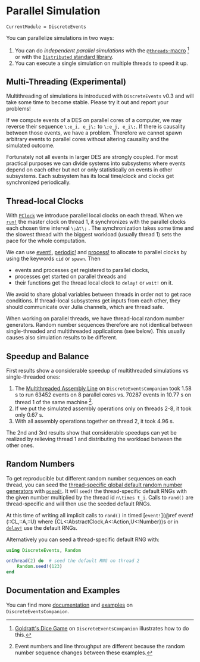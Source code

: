 # Parallel Simulation

```@meta
CurrentModule = DiscreteEvents
```

You can parallelize simulations in two ways:

1. You can do *independent parallel simulations* with the [`@threads`-macro](https://docs.julialang.org/en/v1/manual/multi-threading/#The-@threads-Macro) [^1] or with the [`Distributed` standard library](https://docs.julialang.org/en/v1/stdlib/Distributed/).
2. You can execute a single simulation on multiple threads to speed it up.

## Multi-Threading (Experimental)

Multithreading of simulations is introduced with `DiscreteEvents` v0.3 and will take some time to become stable. Please try it out and report your problems!

If we compute events of a DES on parallel cores of a computer, we may reverse their sequence ``\;e_i, e_j\;`` to  ``\;e_j, e_i\;``. If there is causality between those events, we have a problem. Therefore we cannot spawn arbitrary events to parallel cores without altering causality and the simulated outcome.

Fortunately not all events in larger DES are strongly coupled. For most practical purposes we can divide systems into subsystems where events depend on each other but not or only statistically on events in other subsystems. Each subsystem has its local time/clock and clocks get synchronized periodically.

## Thread-local Clocks

With [`PClock`](@ref) we introduce parallel local clocks on each thread. When we [`run!`](@ref) the master clock on thread 1, it synchronizes with the parallel clocks each chosen time interval ``\;Δt\;`` . The synchronization takes some time and the slowest thread with the biggest workload (usually thread 1) sets the pace for the whole computation.

We can use [event!](events.md), [periodic!](@ref) and [process!](@ref) to allocate to parallel clocks by using the keywords `cid` or `spawn`. Then

- events and processes get registered to parallel clocks,
- processes get started on parallel threads and
- their functions get the thread local clock to `delay!` or `wait!` on it.

We avoid to share global variables between threads in order not to get race conditions. If thread-local subsystems get inputs from each other, they should communicate over Julia channels, which are thread safe.

When working on parallel threads, we have thread-local random number generators. Random number sequences therefore are not identical between single-threaded and multithreaded applications (see below). This usually causes also simulation results to be different.

## Speedup and Balance

First results show a considerable speedup of multithreaded simulations vs single-threaded ones:

1. The [Multithreaded Assembly Line](https://pbayer.github.io/DiscreteEventsCompanion.jl/dev/examples/assy_thrd/) on `DiscreteEventsCompanion` took 1.58 s to run 63452 events on 8 parallel cores vs. 70287 events in 10.77 s on thread 1 of the same machine [^2].
2. If we put the simulated assembly operations only on threads 2-8, it took only 0.67 s.
3. With all assembly operations together on thread 2, it took 4.96 s.

The 2nd and 3rd results show that considerable speedups can yet be realized by relieving thread 1 and distributing the workload between the other ones.

## Random Numbers

To get reproducible but different random number sequences on each thread, you can seed the [thread-specific global default random number generators](https://julialang.org/blog/2019/07/multithreading/#random_number_generation) with [`pseed!`](@ref). It will `seed!` the thread-specific default RNGs with the given number multiplied by the thread id ``n\times t_i``. Calls to `rand()` are thread-specific and will then use the seeded default RNGs.

At this time of writing all implicit calls to `rand()` in timed [`event!`](@ref event!(::CL,::A,::U)  where {CL<:AbstractClock,A<:Action,U<:Number})s or in [`delay!`](@ref) use the default RNGs.

Alternatively you can seed a thread-specific default RNG with:

```julia
using DiscreteEvents, Random

onthread(2) do  # seed the default RNG on thread 2
    Random.seed!(123)
end
```

## Documentation and Examples

You can find more [documentation](https://pbayer.github.io/DiscreteEventsCompanion.jl/dev/parallel/) and [examples](https://pbayer.github.io/DiscreteEventsCompanion.jl/dev/examples/examples/#Multi-Threading-(Experimental)) on `DiscreteEventsCompanion`.

[^1]:  [Goldratt's Dice Game](https://pbayer.github.io/DiscreteEventsCompanion.jl/dev/examples/dicegame/dicegame/) on `DiscreteEventsCompanion` illustrates how to do this.
[^2]: Event numbers and line throughput are different because the random number sequence changes between these examples.
